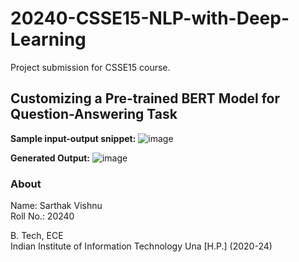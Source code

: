 # 20240-CSSE15-NLP-with-Deep-Learning
Project submission for CSSE15 course.

## Customizing a Pre-trained BERT Model for Question-Answering Task
**Sample input-output snippet:**
![image](https://github.com/Sarthak-Vishnu/20240-CSSE15-NLP-with-Deep-Learning/assets/75846529/1053bbc0-ccbe-45c1-87e3-9a674589bac9)  

**Generated Output:**
![image](https://github.com/Sarthak-Vishnu/20240-CSSE15-NLP-with-Deep-Learning/assets/75846529/ac171ab7-34c7-4460-9e4d-96a896b0d830)  


### About
Name: Sarthak Vishnu  
Roll No.: 20240  

B. Tech, ECE  
Indian Institute of Information Technology Una [H.P.] (2020-24)
